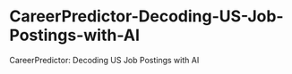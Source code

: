 # CareerPredictor-Decoding-US-Job-Postings-with-AI
CareerPredictor: Decoding US Job Postings with AI
